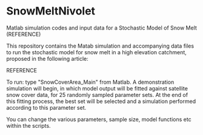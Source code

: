 # SnowMeltNivolet
Matlab simulation codes and input data for a Stochastic Model of Snow Melt (REFERENCE)

This repository contains the Matab simulation and accompanying data files to run the stochastic model for snow melt in a high elevation catchment, proposed in the following article:

REFERENCE

To run: type "SnowCoverArea_Main" from Matlab. A demonstration simulation will begin, in which model output will be fitted against satellite snow cover data, for 25 randomly sampled parameter sets. At the end of this fitting process, the best set will be selected and a simulation performed according to this parameter set.

You can change the various parameters, sample size, model functions etc within the scripts.
